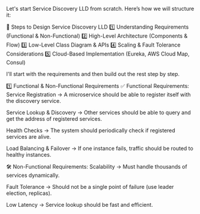 Let's start Service Discovery LLD from scratch. Here’s how we will structure it:

📌 Steps to Design Service Discovery LLD
1️⃣ Understanding Requirements (Functional & Non-Functional)
2️⃣ High-Level Architecture (Components & Flow)
3️⃣ Low-Level Class Diagram & APIs
4️⃣ Scaling & Fault Tolerance Considerations
5️⃣ Cloud-Based Implementation (Eureka, AWS Cloud Map, Consul)

I'll start with the requirements and then build out the rest step by step.

1️⃣ Functional & Non-Functional Requirements
✅ Functional Requirements:
Service Registration → A microservice should be able to register itself with the discovery service.

Service Lookup & Discovery → Other services should be able to query and get the address of registered services.

Health Checks → The system should periodically check if registered services are alive.

Load Balancing & Failover → If one instance fails, traffic should be routed to healthy instances.

🛠️ Non-Functional Requirements:
Scalability → Must handle thousands of services dynamically.

Fault Tolerance → Should not be a single point of failure (use leader election, replicas).

Low Latency → Service lookup should be fast and efficient.
